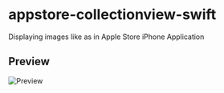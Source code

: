 # appstore-collectionview-swift

Displaying images like as in Apple Store iPhone Application

## Preview
<img src="https://github.com/danya0365/appstore-collectionview-swift/blob/master/Example.png" alt="Preview">
